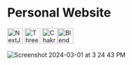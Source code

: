 Personal Website
===============================
<p align="left">
<a href="https://nextjs.org/" target="_blank" rel="noreferrer"><img src="https://raw.githubusercontent.com/danielcranney/readme-generator/main/public/icons/skills/nextjs-colored.svg" width="36" height="36" alt="NextJS" /></a>
<a href="https://threejs.org/" target="_blank" rel="noreferrer"><img src="https://skillicons.dev/icons?i=threejs&theme=dark" width="36" height="36"  alt="ThreeJS"/></a>
<a href="https://chakra-ui.com/" target="_blank" rel="noreferrer"><img src="https://raw.githubusercontent.com/danielcranney/readme-generator/main/public/icons/skills/chakra-colored.svg" width="36" height="36" alt="Chakra UI" /></a><a href="https://www.blender.org/" target="_blank" rel="noreferrer"><img src="https://raw.githubusercontent.com/danielcranney/readme-generator/main/public/icons/skills/blender-colored.svg" width="36" height="36" alt="Blender" /></a>
</p>

![Screenshot 2024-03-01 at 3 24 43 PM](https://github.com/apramm/apramahuja/assets/36915004/272d86d2-a4e8-4742-bfee-48c93dfde714)




